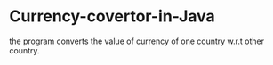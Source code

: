 # Currency-covertor-in-Java
the program converts the value of currency of one country w.r.t other country.
